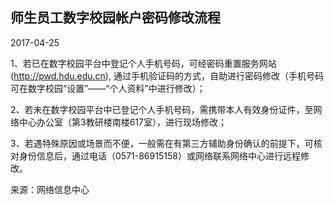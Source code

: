 ## 师生员工数字校园帐户密码修改流程

2017-04-25

1、若已在数字校园平台中登记个人手机号码，可经密码重置服务网站(http://pwd.hdu.edu.cn), 通过手机验证码的方式，自助进行密码修改（手机号码可在数字校园“设置”——“个人资料”中进行修改）；

2、若未在数字校园平台中已登记个人手机号码，需携带本人有效身份证件，至网络中心办公室（第3教研楼南楼617室），进行现场修改；

3、若遇特殊原因或场景而不便，一般需在有第三方辅助身份确认的前提下，可核对身份信息后，通过电话（0571-86915158）或网络联系网络中心进行远程修改。



来源：网络信息中心